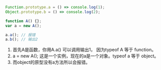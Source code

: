 ```js
Function.prototype.a = () => console.log(1);
Object.prototype.b = () => console.log(2);

function A() {};
var a = new A();

a.a(); // 报错
a.b(); // 输出2
```

1. 首先A是函数，你用A.a() 可以调用输出1， 因为typeof A 等于 function。
2. a = new A(); 这是一个实例，现在的a是一个对象。typeof a 等于 object。
3. 而object的原型没有a方法所以会报错。

